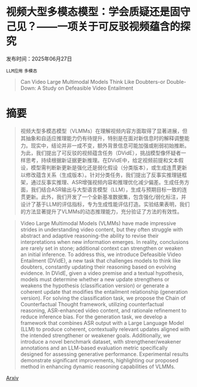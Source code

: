 # 视频大型多模态模型：学会质疑还是固守己见？——一项关于可反驳视频蕴含的探究

发布时间：2025年06月27日

`LLM应用` `多模态`

> Can Video Large Multimodal Models Think Like Doubters-or Double-Down: A Study on Defeasible Video Entailment

# 摘要

> 视频大型多模态模型（VLMMs）在理解视频内容方面取得了显著进展，但其抽象和自适应推理能力仍有待提升，特别是在面对新信息时的解释调整能力。现实中，结论并非一成不变，额外背景信息可能加强或削弱初始推断。为此，我们提出了可反驳的视频蕴含任务（DVidE），挑战模型像怀疑者一样思考，持续根据新证据更新推理。在DVidE中，给定视频前提和文本假设，模型需判断新更新是强化还是弱化假设（分类版本），或生成连贯更新以修改蕴含关系（生成版本）。针对分类任务，我们提出了反事实推理链框架，通过反事实推理、ASR增强视频内容和推理优化减少偏差。生成任务方面，我们结合ASR输出与大型语言模型（LLM），生成与预期目标一致的连贯更新。此外，我们开发了一个全新基准数据集，包含强化/弱化标注，并设计了基于LLM的评估指标，专为生成性能评估打造。实验结果表明，我们的方法显著提升了VLMMs的动态推理能力，充分验证了方法的有效性。

> Video Large Multimodal Models (VLMMs) have made impressive strides in understanding video content, but they often struggle with abstract and adaptive reasoning-the ability to revise their interpretations when new information emerges. In reality, conclusions are rarely set in stone; additional context can strengthen or weaken an initial inference. To address this, we introduce Defeasible Video Entailment (DVidE), a new task that challenges models to think like doubters, constantly updating their reasoning based on evolving evidence. In DVidE, given a video premise and a textual hypothesis, models must determine whether a new update strengthens or weakens the hypothesis (classification version) or generate a coherent update that modifies the entailment relationship (generation version). For solving the classification task, we propose the Chain of Counterfactual Thought framework, utilizing counterfactual reasoning, ASR-enhanced video content, and rationale refinement to reduce inference bias. For the generation task, we develop a framework that combines ASR output with a Large Language Model (LLM) to produce coherent, contextually relevant updates aligned with the intended strengthener or weakener goals. Additionally, we introduce a novel benchmark dataset, with strengthener/weakener annotations and an LLM-based evaluation metric specifically designed for assessing generative performance. Experimental results demonstrate significant improvements, highlighting our proposed method in enhancing dynamic reasoning capabilities of VLMMs.

[Arxiv](https://arxiv.org/abs/2506.22385)